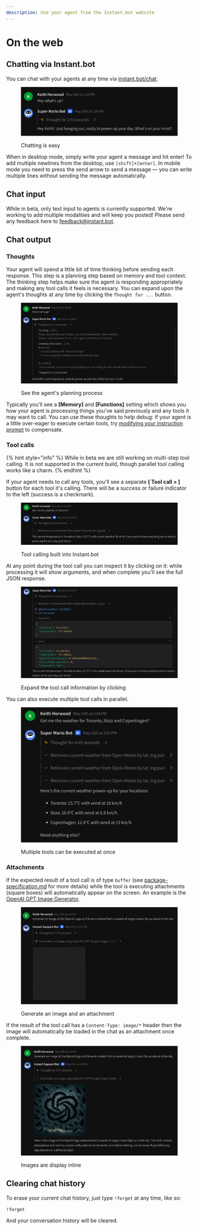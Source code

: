 ```yaml
---
description: Use your agent from the Instant.bot website
---
```


# On the web

## Chatting via Instant.bot

You can chat with your agents at any time via [instant.bot/chat](https://instant.bot/chat).

<figure><img src="../.gitbook/assets/SCR-20250515-lzxa.png" alt=""><figcaption><p>Chatting is easy</p></figcaption></figure>

When in desktop mode, simply write your agent a message and hit enter! To add multiple newlines from the desktop, use `[shift]+[enter]`. In mobile mode you need to press the send arrow to send a message — you can write multiple lines without sending the message automatically.

## Chat input

While in beta, only text input to agents is currently supported. We're working to add multiple modalities and will keep you posted! Please send any feedback here to [feedback@instant.bot](mailto:feedback@instant.bot).

## Chat output

### Thoughts

Your agent will spend a little bit of time thinking before sending each response. This step is a planning step based on memory and tool context. The thinking step helps make sure the agent is responding appropriately and making any tool calls it feels is necessary. You can expand upon the agent's thoughts at any time by clicking the `Thought for ...` button.

<figure><img src="../.gitbook/assets/SCR-20250515-mbrd.png" alt=""><figcaption><p>See the agent's planning process</p></figcaption></figure>

Typically you'll see a **\[Memory]** and **\[Functions]** setting which shows you how your agent is processing things you've said previously and any tools it may want to call. You can use these thoughts to help debug: if your agent is a little over-eager to execute certain tools, try [modifying your instruction prompt](../modifying-instruction-prompt.md) to compensate.

### Tool calls

{% hint style="info" %}
While in beta we are still working on multi-step tool calling. It is not supported in the current build, though parallel tool calling works like a charm.
{% endhint %}

If your agent needs to call any tools, you'll see a separate **\[ Tool call > ]** button for each tool it's calling. There will be a success or failure indicator to the left (success is a checkmark).

<figure><img src="../.gitbook/assets/SCR-20250515-mnif.png" alt=""><figcaption><p>Tool calling built into Instant.bot</p></figcaption></figure>

At any point during the tool call you can inspect it by clicking on it: while processing it will show arguments, and when complete you'll see the full JSON response.

<figure><img src="../.gitbook/assets/SCR-20250515-mnpn.png" alt=""><figcaption><p>Expand the tool call information by clicking</p></figcaption></figure>

You can also execute multiple tool calls in parallel.

<figure><img src="../.gitbook/assets/SCR-20250515-moaa.png" alt=""><figcaption><p>Multiple tools can be executed at once</p></figcaption></figure>

### Attachments

If the expected result of a tool call is of type `buffer` (see [package-specification.md](../specifications/package-specification.md "mention") for more details) while the tool is executing attachments (square boxes) will automatically appear on the screen. An example is the [OpenAI GPT Image Generator](https://instant.bot/packages/@keith/openai-gpt-image).

<figure><img src="../.gitbook/assets/SCR-20250515-mrfo.png" alt=""><figcaption><p>Generate an image and an attachment</p></figcaption></figure>

If the result of the tool call has a `Content-Type: image/*` header then the image will automatically be loaded in the chat as an attachment once complete.&#x20;

<figure><img src="../.gitbook/assets/SCR-20250515-mrnq.png" alt=""><figcaption><p>Images are display inline</p></figcaption></figure>

## Clearing chat history

To erase your current chat history, just type `!forget` at any time, like so:

```
!forget
```

And your conversation history will be cleared.
